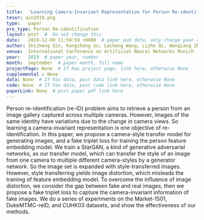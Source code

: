 ```yaml
---
title:  'Learning Camera-Invariant Representation for Person Re-identification'  #  Paper title, covered by ''
teser: qin2019.png
type:   paper
pro_type: Person Re-identification
layout: post  #  Do not change this
date:   2019-12-08 11:59:59 +0800  # paper pub data, only change year and month according to this format
author: Shizheng Qin, Kangzheng Gu, Lecheng Wang, Lizhe Qi, Wenqiang Zhang  # authors information
venue:  International Conference on Artificial Neural Networks Munich (ICANN 2019)  # Where it be, ICCV and CVPR remove IEEE Conference on,
year:   2019  # paper year, number
month:  September  # paper month, full name
projectPage: None  # If has project page, link here, otherwise None
supplemental : None
data: None  # If has data, post data link here, otherwise None
code: None  # If has data, post code link here, otherwise None
paperLink: None  # post paper pdf link here
---
```


Person re-identification (re-ID) problem aims to retrieve a person from an image gallery captured across multiple cameras. However, images of the same identity have variations due to the change in camera views. So learning a camera-invariant representation is one objective of re-identification. In this paper, we propose a camera-style transfer model for generating images, and a fake triplet loss for training the person feature embedding model. We train a StarGAN, a kind of generative adversarial networks, as our transfer model, which can transfer the style of an image from one camera to multiple different camera-styles by a generator network. So the image set is expanded with style-transferred images. However, style transferring yields image distortion, which misleads the training of feature embedding model. To overcome the influence of image distortion, we consider the gap between fake and real images, then we propose a fake triplet loss to capture the camera-invariant information of fake images. We do a series of experiments on the Market-1501, DukeMTMC-reID, and CUHK03 datasets, and show the effectiveness of our methods.